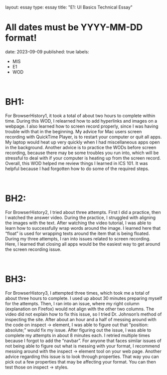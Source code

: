 layout: essay
type: essay
title: "E1: UI Basics Technical Essay"
# All dates must be YYYY-MM-DD format!
date: 2023-09-09
published: true
labels:
  - MIS
  - E1
  - WOD
<br>
<h1>BH1:</h1>
<p>For BrowserHistory1, it took a total of about two hours to complete within time. During this WOD, I relearned how to add hyperlinks and images on a webpage. I also learned how to screen record properly, since I was having trouble with that in the beginning. My advice for Mac users screen recording with QuickTime Player, is to restart your computer or quit all apps. My laptop would heat up very quickly when I had miscellaneous apps open in the background. Another advice is to practice the WODs before screen recording, because there may be some troubles you run into, which will be stressful to deal with if your computer is heating up from the screen record. Overall, this WOD helped me review things I learned in ICS 101. It was helpful because I had forgotten how to do some of the required steps.</p>
<br>
<h1>BH2:</h1>
<p>For BrowserHistory2, I tried about three attempts. First I did a practice, then I watched the answer video. During the practice, I struggled with aligning the images with the text. After watching the video tutorial, I was able to learn how to successfully wrap words around the image. I learned here that “float” is used for wrapping texts around the item that is being floated. During my three attempts, I ran into issues related to screen recording. Here, I learned that closing all apps would be the easiest way to get around the screen recording issue.</p>
<br>
<h1>BH3:</h1>
<p>For BrowserHistory3, I attempted three times, which took me a total of about three hours to complete. I used up about 30 minutes preparing myself for the attempts. Then, I ran into an issue, where my right column (explanation on Firefox) would not align with the other two columns. The video did not explain how to fix this issue, so I tried Dr. Johnson’s method of inspecting the site. After about an hour and a half of messing around with the code on inspect → element, I was able to figure out that “position: absolute;” would fix my issue. After figuring out the issue, I was able to complete my attempts in about 8 minutes each. I retried multiple times because I forgot to add the “navbar”. For anyone that faces similar issues of not being able to figure out what is messing with your format, I recommend messing around with the inspect → element tool on your web page. Another advice regarding this issue is to look through properties. That way you can pick out a few properties that may be affecting your format. You can then test those on inspect → styles.</p>
